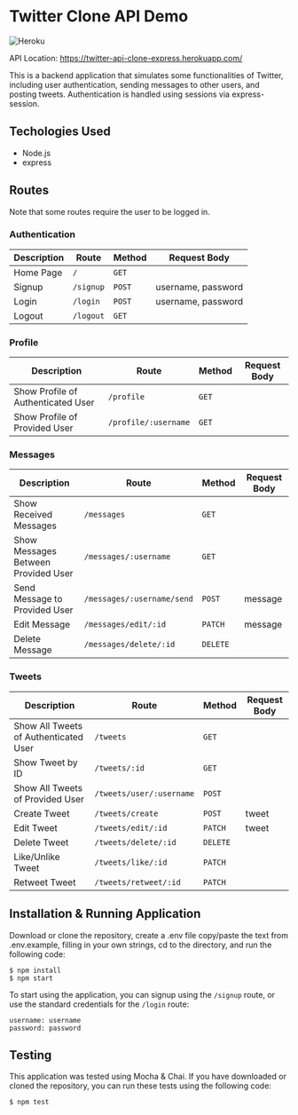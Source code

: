 # Twitter Clone API Demo

![Heroku](https://pyheroku-badge.herokuapp.com/?app=twitter-api-clone-express&style=flat)

API Location: https://twitter-api-clone-express.herokuapp.com/

This is a backend application that simulates some functionalities of Twitter, including user authentication, sending messages to other users, and posting tweets. Authentication is handled using sessions via express-session.

## Techologies Used
- Node.js
- express

## Routes

Note that some routes require the user to be logged in.

### Authentication

| Description | Route     | Method | Request Body       |
|-------------|-----------|--------|--------------------|
| Home Page   | `/`       | `GET`  |                    |
| Signup      | `/signup` | `POST` | username, password |
| Login       | `/login`  | `POST` | username, password |
| Logout      | `/logout` | `GET`  |                    |

### Profile

| Description                        | Route                | Method | Request Body |
|------------------------------------|----------------------|--------|--------------|
| Show Profile of Authenticated User | `/profile`           | `GET`  |              |
| Show Profile of Provided User      | `/profile/:username` | `GET`  |              |

### Messages

| Description                         | Route                      | Method   | Request Body |
|-------------------------------------|----------------------------|----------|--------------|
| Show Received Messages              | `/messages`                | `GET`    |              |
| Show Messages Between Provided User | `/messages/:username`      | `GET`    |              |
| Send Message to Provided User       | `/messages/:username/send` | `POST`   | message      |
| Edit Message                        | `/messages/edit/:id`       | `PATCH`  | message      |
| Delete Message                      | `/messages/delete/:id`     | `DELETE` |              |

### Tweets

| Description                           | Route                    | Method   | Request Body |
|---------------------------------------|--------------------------|----------|--------------|
| Show All Tweets of Authenticated User | `/tweets`                | `GET`    |              |
| Show Tweet by ID                      | `/tweets/:id`            | `GET`    |              |
| Show All Tweets of Provided User      | `/tweets/user/:username` | `POST`   |              |
| Create Tweet                          | `/tweets/create`         | `POST`   | tweet        |
| Edit Tweet                            | `/tweets/edit/:id`       | `PATCH`  | tweet        |
| Delete Tweet                          | `/tweets/delete/:id`     | `DELETE` |              |
| Like/Unlike Tweet                     | `/tweets/like/:id`       | `PATCH`  |              |
| Retweet Tweet                         | `/tweets/retweet/:id`    | `PATCH`  |              |

## Installation & Running Application

Download or clone the repository, create a .env file copy/paste the text from .env.example, filling in your own strings, cd to the directory, and run the following code:

```
$ npm install
$ npm start
```

To start using the application, you can signup using the `/signup` route, or use the standard credentials for the `/login` route:

```
username: username
password: password
```

## Testing

This application was tested using Mocha & Chai. If you have downloaded or cloned the repository, you can run these tests using the following code:

```
$ npm test
```

